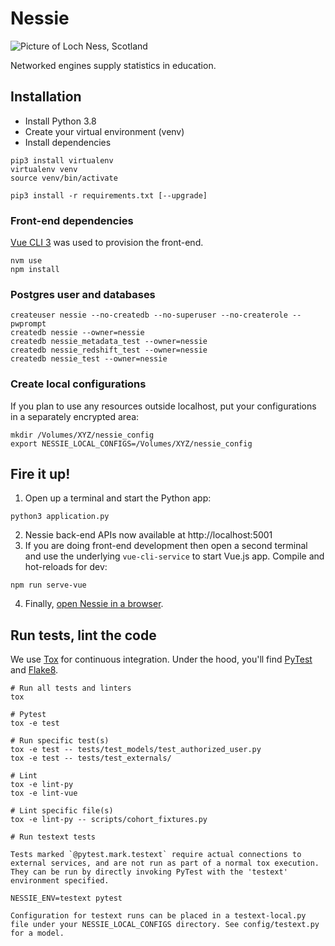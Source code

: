 # Nessie

![Picture of Loch Ness, Scotland](public/loch-ness.jpg)

Networked engines supply statistics in education.

## Installation

* Install Python 3.8
* Create your virtual environment (venv)
* Install dependencies
```
pip3 install virtualenv
virtualenv venv
source venv/bin/activate

pip3 install -r requirements.txt [--upgrade]
```

### Front-end dependencies

[Vue CLI 3](https://cli.vuejs.org/) was used to provision the front-end.
```
nvm use
npm install
```

### Postgres user and databases

```
createuser nessie --no-createdb --no-superuser --no-createrole --pwprompt
createdb nessie --owner=nessie
createdb nessie_metadata_test --owner=nessie
createdb nessie_redshift_test --owner=nessie
createdb nessie_test --owner=nessie
```

### Create local configurations

If you plan to use any resources outside localhost, put your configurations in a separately encrypted area:
```
mkdir /Volumes/XYZ/nessie_config
export NESSIE_LOCAL_CONFIGS=/Volumes/XYZ/nessie_config
```

## Fire it up!

1. Open up a terminal and start the Python app:
```
python3 application.py
```
2. Nessie back-end APIs now available at http://localhost:5001
3. If you are doing front-end development then open a second terminal and
use the underlying `vue-cli-service` to start Vue.js app. Compile and hot-reloads for dev:
```
npm run serve-vue
```
4. Finally, [open Nessie in a browser](http://localhost:8080).

## Run tests, lint the code

We use [Tox](https://tox.readthedocs.io) for continuous integration. Under the hood, you'll find [PyTest](https://docs.pytest.org) and [Flake8](http://flake8.pycqa.org).
```
# Run all tests and linters
tox

# Pytest
tox -e test

# Run specific test(s)
tox -e test -- tests/test_models/test_authorized_user.py
tox -e test -- tests/test_externals/

# Lint
tox -e lint-py
tox -e lint-vue

# Lint specific file(s)
tox -e lint-py -- scripts/cohort_fixtures.py

# Run testext tests

Tests marked `@pytest.mark.testext` require actual connections to external services, and are not run as part of a normal tox execution. They can be run by directly invoking PyTest with the 'testext' environment specified.

NESSIE_ENV=testext pytest

Configuration for testext runs can be placed in a testext-local.py file under your NESSIE_LOCAL_CONFIGS directory. See config/testext.py for a model.
```
